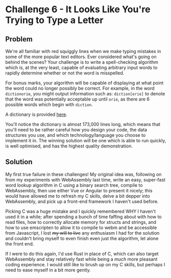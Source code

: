 # Challenge 6 - It Looks Like You're Trying to Type a Letter

## Problem
We're all familiar with red squiggly lines when we make typing mistakes in some of the more popular text editors.
Ever considered what's going on behind the scenes?
Your challenge is to write a spell-checking algorithm which is, at the very least, capable of evaluating arbitrary input words to rapidly determine whether or not the word is misspelled.

For bonus marks, your algorithm will be capable of displaying at what point the word could no longer possibly be correct.
For example, in the word `dictionorie`, you might output information such as: `diction[orie]` to denote that the word was potentially acceptable up until `orie`, as there are 6 possible words which begin with `diction`.

A dictionary is provided [here](dict.txt).

You'll notice the dictionary is almost 173,000 lines long, which means that you'll need to be rather careful how you design your code, the data structures you use, and which technology/language you choose to implement it in.
The winning solution will be one which is able to run quickly, is well optimised, and has the highest quality demonstration.

## Solution
My first true failure in these challenges! My original idea was, following on from my experiments with WebAssembly last time, write an easy, super-fast word lookup algorithm in C using a binary search tree, compile to WebAssembly, then use either Vue or Angular to present it nicely; this would have allowed me to refresh my C skills, delve a bit depper into WebAssembly, and pick up a front-end framework I haven't used before.

Picking C was a huge mistake and I quickly remembered WHY I haven't used it in a while; after spending a bunch of time faffing about with how to read files, how to correctly allocate memory for structs and strings, and how to use emscripten to allow it to compile to webm and be accessible from Javascript, I lost ~~my will to live~~ any enthusiasm I had for the solution and couldn't bring myself to even finish even just the algorithm, let alone the front end.

If I were to do this again, I'd use Rust in place of C, which can also target WebAssembly and stay relatively fast while being a *much* more pleasant coding experience. I would still like to brush up on my C skills, but perhaps I need to ease myself in a bit more gently.

